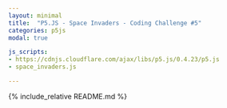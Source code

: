 ```yaml
---
layout: minimal
title:  "P5.JS - Space Invaders - Coding Challenge #5"
categories: p5js
modal: true

js_scripts:
- https://cdnjs.cloudflare.com/ajax/libs/p5.js/0.4.23/p5.js
- space_invaders.js

---
```


{% include_relative README.md %}
